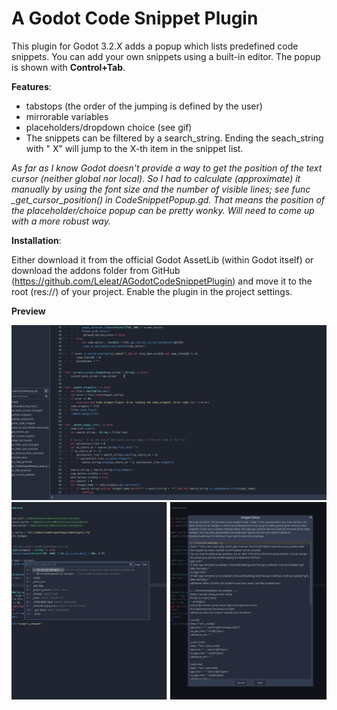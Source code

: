 # A Godot Code Snippet Plugin

This plugin for Godot 3.2.X adds a popup which lists predefined code snippets. You can add your own snippets using a built-in editor. The popup is shown with **Control+Tab**. 

**Features**:

- tabstops (the order of the jumping is defined by the user)
- mirrorable variables
- placeholders/dropdown choice (see gif)
- The snippets can be filtered by a search_string. Ending the seach_string with " X" will jump to the X-th item in the snippet list. 


*As far as I know Godot doesn't provide a way to get the position of the text cursor (neither global nor local). So I had to calculate (approximate) it manually by using the font size and the number of visible lines; see func _get_cursor_position() in CodeSnippetPopup.gd. That means the position of the placeholder/choice popup can be pretty wonky. Will need to come up with a more robust way.*


**Installation**:

Either download it from the official Godot AssetLib (within Godot itself) or download the addons folder from GitHub (https://github.com/Leleat/AGodotCodeSnippetPlugin) and move it to the root (res://) of your project. Enable the plugin in the project settings.


**Preview**

![gif](preview.gif)
![Preview](preview.png)
